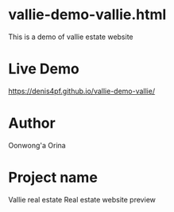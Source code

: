 # vallie-demo-vallie.html
This is a demo of vallie estate website
# Live Demo
https://denis4pf.github.io/vallie-demo-vallie/
# Author
Oonwong'a Orina
# Project name 
Vallie real estate
Real estate website preview
